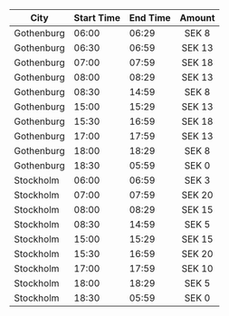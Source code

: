 | City       | Start Time | End Time | Amount |
| ---------- | ---------- | -------- | :----: |
| Gothenburg | 06:00      | 06:29    | SEK 8  |
| Gothenburg | 06:30      | 06:59    | SEK 13 |
| Gothenburg | 07:00      | 07:59    | SEK 18 |
| Gothenburg | 08:00      | 08:29    | SEK 13 |
| Gothenburg | 08:30      | 14:59    | SEK 8  |
| Gothenburg | 15:00      | 15:29    | SEK 13 |
| Gothenburg | 15:30      | 16:59    | SEK 18 |
| Gothenburg | 17:00      | 17:59    | SEK 13 |
| Gothenburg | 18:00      | 18:29    | SEK 8  |
| Gothenburg | 18:30      | 05:59    | SEK 0  |
| Stockholm  | 06:00      | 06:59    | SEK 3  |
| Stockholm  | 07:00      | 07:59    | SEK 20 |
| Stockholm  | 08:00      | 08:29    | SEK 15 |
| Stockholm  | 08:30      | 14:59    | SEK 5  |
| Stockholm  | 15:00      | 15:29    | SEK 15 |
| Stockholm  | 15:30      | 16:59    | SEK 20 |
| Stockholm  | 17:00      | 17:59    | SEK 10 |
| Stockholm  | 18:00      | 18:29    | SEK 5  |
| Stockholm  | 18:30      | 05:59    | SEK 0  |